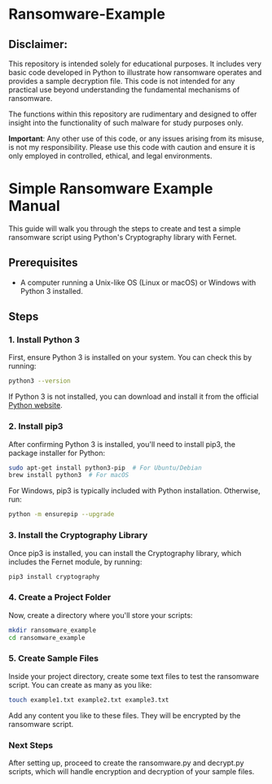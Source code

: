 # Ransomware-Example

## Disclaimer:

This repository is intended solely for educational purposes. It includes very basic code developed in Python to illustrate how ransomware operates and provides a sample decryption file. This code is not intended for any practical use beyond understanding the fundamental mechanisms of ransomware.

The functions within this repository are rudimentary and designed to offer insight into the functionality of such malware for study purposes only.

**Important**: Any other use of this code, or any issues arising from its misuse, is not my responsibility. Please use this code with caution and ensure it is only employed in controlled, ethical, and legal environments.

# Simple Ransomware Example Manual

This guide will walk you through the steps to create and test a simple ransomware script using Python's Cryptography library with Fernet.

## Prerequisites

- A computer running a Unix-like OS (Linux or macOS) or Windows with Python 3 installed.

## Steps

### 1. Install Python 3

First, ensure Python 3 is installed on your system. You can check this by running:

```bash
python3 --version
```
If Python 3 is not installed, you can download and install it from the official [Python website](https://www.python.org/downloads/).

### 2. Install pip3
After confirming Python 3 is installed, you'll need to install pip3, the package installer for Python:

```bash
sudo apt-get install python3-pip  # For Ubuntu/Debian
brew install python3  # For macOS
```

For Windows, pip3 is typically included with Python installation. Otherwise, run:

```bash
python -m ensurepip --upgrade
```

### 3. Install the Cryptography Library
Once pip3 is installed, you can install the Cryptography library, which includes the Fernet module, by running:

```bash
pip3 install cryptography
```

### 4. Create a Project Folder
Now, create a directory where you'll store your scripts:

```bash
mkdir ransomware_example
cd ransomware_example
```

### 5. Create Sample Files
Inside your project directory, create some text files to test the ransomware script. You can create as many as you like:

```bash
touch example1.txt example2.txt example3.txt
```

Add any content you like to these files. They will be encrypted by the ransomware script.

### Next Steps
After setting up, proceed to create the ransomware.py and decrypt.py scripts, which will handle encryption and decryption of your sample files.
